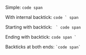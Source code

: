 Simple: `code span`

With internal backtick: ``code ` span``

Starting with backtick: `` ` code span``

Ending with backtick: ``code span ` ``

Backticks at both ends: `` `code span` ``
